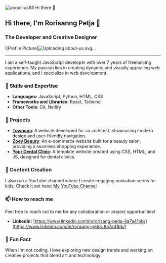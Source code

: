 ![about-us](https://github.com/user-attachments/assets/156b7b2f-a846-4991-b6ea-a942577c7ba8)## Hi there 👋

## Hi there, I'm Rorisanng Petja 👋

### The Developer and Creative Designer

![Profile Picture]![Uploading about-us.svg…]()



---

I am a self-taught JavaScript developer with over 7 years of freelancing experience. My passion lies in creating dynamic and visually appealing web applications, and I specialize in web development.

### 🚀 Skills and Expertise

- **Languages:** JavaScript, Python, HTML, CSS
- **Frameworks and Libraries:** React, Tailwind
- **Other Tools:** Git, Netlify

### 💼 Projects

- [**Towncon**](https://www.towncon.co.za/): A website developed for an architect, showcasing modern design and user-friendly navigation.
- [**Zoey Beauty**](https://zoeybeauty.com/): An e-commerce website built for a beauty salon, providing a seamless shopping experience.
- [**Your Dental Clinic**](https://yourdentalclinic.netlify.app/): A template website created using CSS, HTML, and JS, designed for dental clinics.

### 🎨 Content Creation

I also run a YouTube channel where I create engaging animation series for kids. Check it out here: [My YouTube Channel](https://www.youtube.com/channel/UCEEztig9AQ8MD-A1MoY0qVg)

### 📫 How to reach me

Feel free to reach out to me for any collaboration or project opportunities!

- **LinkedIn:** [https://www.linkedin.com/in/rorisang-petja-8a7a41bb/](https://www.linkedin.com/in/rorisang-petja-8a7a41bb/)

### 🌟 Fun Fact

When I'm not coding, I love exploring new design trends and working on creative projects that blend art and technology.
